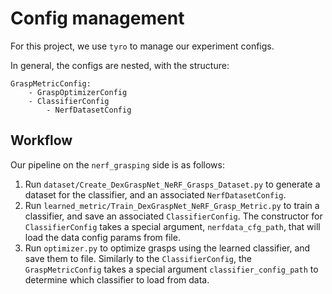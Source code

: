 # Config management

For this project, we use `tyro` to manage our experiment configs.

In general, the configs are nested, with the structure:
```
GraspMetricConfig:
    - GraspOptimizerConfig
    - ClassifierConfig
        - NerfDatasetConfig
```

## Workflow

Our pipeline on the `nerf_grasping` side is as follows:
1. Run `dataset/Create_DexGraspNet_NeRF_Grasps_Dataset.py` to generate a dataset for the classifier, and an associated `NerfDatasetConfig`.
2. Run `learned_metric/Train_DexGraspNet_NeRF_Grasp_Metric.py` to train a classifier, and save an associated `ClassifierConfig`. The constructor for `ClassifierConfig` takes a special argument, `nerfdata_cfg_path`,
that will load the data config params from file.
3. Run `optimizer.py` to optimize grasps using the learned classifier, and save them to file. Similarly to the `ClassifierConfig`, the `GraspMetricConfig` takes a special argument `classifier_config_path` to determine which classifier to load from data. 